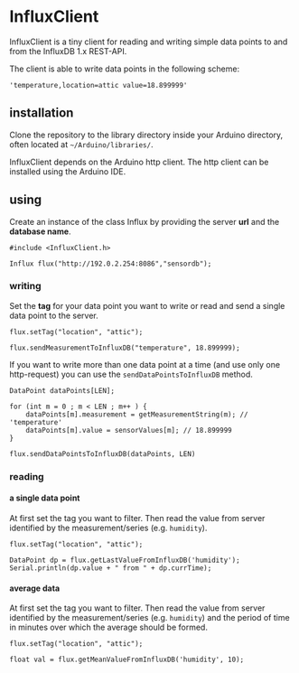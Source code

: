 # InfluxClient

InfluxClient is a tiny client for reading and writing simple data points to and from the  InfluxDB 1.x REST-API.

The client is able to write data points in the following scheme:

`'temperature,location=attic value=18.899999'`

## installation

Clone the repository to the library directory inside your Arduino directory, often
located at  `~/Arduino/libraries/`.

InfluxClient depends on the Arduino http client. The http client can be
installed using the Arduino IDE.

## using

Create an instance of the class Influx by providing the
server **url** and the **database name**.

```
#include <InfluxClient.h>

Influx flux("http://192.0.2.254:8086","sensordb");
```

### writing

Set the **tag** for your data point you want to write or read and send a single
data point to the server.

```
flux.setTag("location", "attic");

flux.sendMeasurementToInfluxDB("temperature", 18.899999);
```

If you want to write more than one data point at a time (and use only one http-request)
you can use the `sendDataPointsToInfluxDB` method.

```
DataPoint dataPoints[LEN];

for (int m = 0 ; m < LEN ; m++ ) {
    dataPoints[m].measurement = getMeasurementString(m); // 'temperature'
    dataPoints[m].value = sensorValues[m]; // 18.899999
}

flux.sendDataPointsToInfluxDB(dataPoints, LEN)
```

### reading

#### a single data point

At first set the tag you want to filter. Then read the value from server identified by
the measurement/series (e.g. `humidity`).

```
flux.setTag("location", "attic");

DataPoint dp = flux.getLastValueFromInfluxDB('humidity');
Serial.println(dp.value + " from " + dp.currTime);
```

#### average data

At first set the tag you want to filter. Then read the value from server identified by
the measurement/series (e.g. `humidity`) and the period of time in minutes over
which the average should be formed.

```
flux.setTag("location", "attic");

float val = flux.getMeanValueFromInfluxDB('humidity', 10);
```
